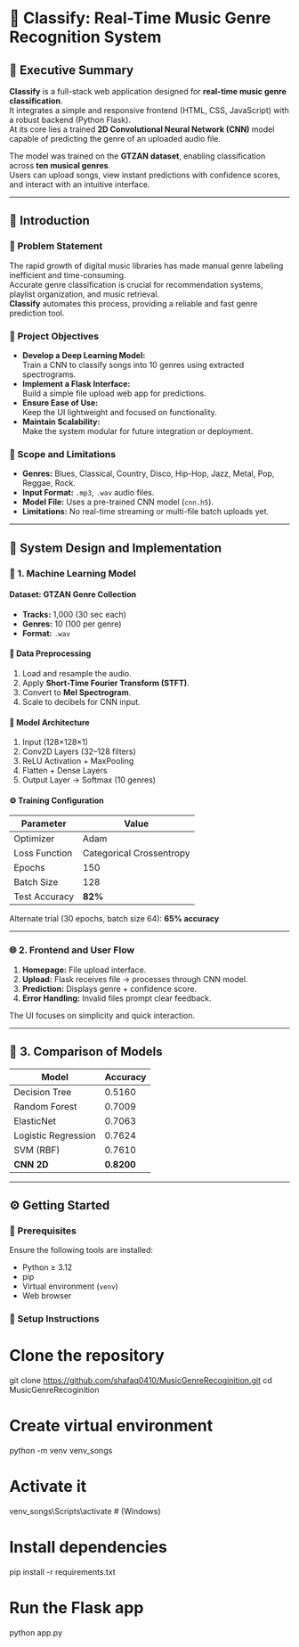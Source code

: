 # 🎵 Classify: Real-Time Music Genre Recognition System

## 📘 Executive Summary
**Classify** is a full-stack web application designed for **real-time music genre classification**.  
It integrates a simple and responsive frontend (HTML, CSS, JavaScript) with a robust backend (Python Flask).  
At its core lies a trained **2D Convolutional Neural Network (CNN)** model capable of predicting the genre of an uploaded audio file.  

The model was trained on the **GTZAN dataset**, enabling classification across **ten musical genres**.  
Users can upload songs, view instant predictions with confidence scores, and interact with an intuitive interface.  

---

## 🎯 Introduction

### 🧩 Problem Statement
The rapid growth of digital music libraries has made manual genre labeling inefficient and time-consuming.  
Accurate genre classification is crucial for recommendation systems, playlist organization, and music retrieval.  
**Classify** automates this process, providing a reliable and fast genre prediction tool.

### 🚀 Project Objectives
- **Develop a Deep Learning Model:**  
  Train a CNN to classify songs into 10 genres using extracted spectrograms.  
- **Implement a Flask Interface:**  
  Build a simple file upload web app for predictions.  
- **Ensure Ease of Use:**  
  Keep the UI lightweight and focused on functionality.  
- **Maintain Scalability:**  
  Make the system modular for future integration or deployment.

### 📏 Scope and Limitations
- **Genres:** Blues, Classical, Country, Disco, Hip-Hop, Jazz, Metal, Pop, Reggae, Rock.  
- **Input Format:** `.mp3`, `.wav` audio files.  
- **Model File:** Uses a pre-trained CNN model (`cnn.h5`).  
- **Limitations:** No real-time streaming or multi-file batch uploads yet.

---

## 🧠 System Design and Implementation

### 🧩 1. Machine Learning Model
#### Dataset: **GTZAN Genre Collection**
- **Tracks:** 1,000 (30 sec each)
- **Genres:** 10 (100 per genre)
- **Format:** `.wav`

#### 🎼 Data Preprocessing
1. Load and resample the audio.
2. Apply **Short-Time Fourier Transform (STFT)**.
3. Convert to **Mel Spectrogram**.
4. Scale to decibels for CNN input.

#### 🧱 Model Architecture
1. Input (128×128×1)  
2. Conv2D Layers (32–128 filters)  
3. ReLU Activation + MaxPooling  
4. Flatten + Dense Layers  
5. Output Layer → Softmax (10 genres)

#### ⚙️ Training Configuration
| Parameter | Value |
|------------|--------|
| Optimizer | Adam |
| Loss Function | Categorical Crossentropy |
| Epochs | 150 |
| Batch Size | 128 |
| Test Accuracy | **82%** |

Alternate trial (30 epochs, batch size 64): **65% accuracy**

---

### 🌐 2. Frontend and User Flow
1. **Homepage:** File upload interface.  
2. **Upload:** Flask receives file → processes through CNN model.  
3. **Prediction:** Displays genre + confidence score.  
4. **Error Handling:** Invalid files prompt clear feedback.  

The UI focuses on simplicity and quick interaction.

---

## 🧩 3. Comparison of Models
| Model | Accuracy |
|--------|-----------|
| Decision Tree | 0.5160 |
| Random Forest | 0.7009 |
| ElasticNet | 0.7063 |
| Logistic Regression | 0.7624 |
| SVM (RBF) | 0.7610 |
| **CNN 2D** | **0.8200** |

---

## ⚙️ Getting Started

### 🧾 Prerequisites
Ensure the following tools are installed:
- Python ≥ 3.12  
- pip  
- Virtual environment (`venv`)  
- Web browser  

### 🧭 Setup Instructions

# Clone the repository
git clone https://github.com/shafaq0410/MusicGenreRecoginition.git
cd MusicGenreRecoginition

# Create virtual environment
python -m venv venv_songs

# Activate it
venv_songs\Scripts\activate    # (Windows)

# Install dependencies
pip install -r requirements.txt

# Run the Flask app
python app.py
